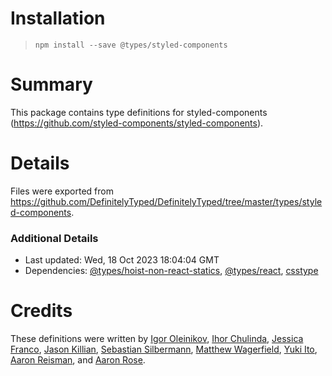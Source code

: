 # Installation
> `npm install --save @types/styled-components`

# Summary
This package contains type definitions for styled-components (https://github.com/styled-components/styled-components).

# Details
Files were exported from https://github.com/DefinitelyTyped/DefinitelyTyped/tree/master/types/styled-components.

### Additional Details
 * Last updated: Wed, 18 Oct 2023 18:04:04 GMT
 * Dependencies: [@types/hoist-non-react-statics](https://npmjs.com/package/@types/hoist-non-react-statics), [@types/react](https://npmjs.com/package/@types/react), [csstype](https://npmjs.com/package/csstype)

# Credits
These definitions were written by [Igor Oleinikov](https://github.com/Igorbek), [Ihor Chulinda](https://github.com/Igmat), [Jessica Franco](https://github.com/Jessidhia), [Jason Killian](https://github.com/jkillian), [Sebastian Silbermann](https://github.com/eps1lon), [Matthew Wagerfield](https://github.com/wagerfield), [Yuki Ito](https://github.com/Lazyuki), [Aaron Reisman](https://github.com/lifeiscontent), and [Aaron Rose](https://github.com/acdr).

